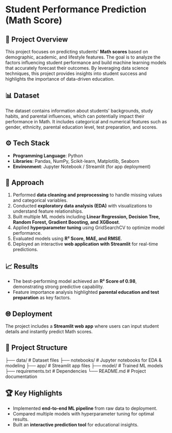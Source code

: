 # Student Performance Prediction (Math Score)

## 📌 Project Overview
This project focuses on predicting students' **Math scores** based on demographic, academic, and lifestyle features. The goal is to analyze the factors influencing student performance and build machine learning models that accurately forecast their outcomes. By leveraging data science techniques, this project provides insights into student success and highlights the importance of data-driven education.

## 📊 Dataset
The dataset contains information about students' backgrounds, study habits, and parental influences, which can potentially impact their performance in Math. It includes categorical and numerical features such as gender, ethnicity, parental education level, test preparation, and scores.

## ⚙️ Tech Stack
- **Programming Language**: Python  
- **Libraries**: Pandas, NumPy, Scikit-learn, Matplotlib, Seaborn  
- **Environment**: Jupyter Notebook / Streamlit (for app deployment)  

## 🚀 Approach
1. Performed **data cleaning and preprocessing** to handle missing values and categorical variables.  
2. Conducted **exploratory data analysis (EDA)** with visualizations to understand feature relationships.  
3. Built multiple ML models including **Linear Regression, Decision Tree, Random Forest, Gradient Boosting, and XGBoost**.  
4. Applied **hyperparameter tuning** using GridSearchCV to optimize model performance.  
5. Evaluated models using **R² Score, MAE, and RMSE**.  
6. Deployed an interactive **web application with Streamlit** for real-time predictions.  

## 📈 Results
- The best-performing model achieved an **R² Score of 0.98**, demonstrating strong predictive capability.  
- Feature importance analysis highlighted **parental education and test preparation** as key factors.  

## 🌐 Deployment
The project includes a **Streamlit web app** where users can input student details and instantly predict Math scores.  

## 📂 Project Structure
├── data/ # Dataset files
├── notebooks/ # Jupyter notebooks for EDA & modeling
├── app/ # Streamlit app files
├── model/ # Trained ML models
├── requirements.txt # Dependencies
└── README.md # Project documentation

## 🏆 Key Highlights
- Implemented **end-to-end ML pipeline** from raw data to deployment.  
- Compared multiple models with hyperparameter tuning for optimal results.  
- Built an **interactive prediction tool** for educational insights.  

